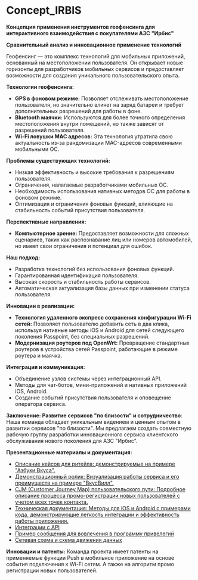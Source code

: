 # Concept_IRBIS
 
**Концепция применения инструментов геофенсинга для интерактивного взаимодействия с покупателями АЗС "Ирбис"**

__Сравнительный анализ и инновационное применение технологий__

Геофенсинг — это комплекс технологий для мобильных приложений, основанный на местоположении пользователя. Он открывает новые горизонты для разработчиков мобильных сервисов и предоставляет возможности для создания уникального пользовательского опыта.

**Технологии геофенсинга:**
+ **GPS в фоновом режиме:** Позволяет отслеживать местоположение пользователя, но значительно влияет на заряд батареи и требует дополнительных разрешений для работы в фоне.
+ **Bluetooth маячки:** Используются для более точного определения местоположения внутри помещений, но также зависят от разрешений пользователя.
+ **Wi-Fi ловушки MAC адресов:** Эта технология утратила свою актуальность из-за рандомизации MAC-адресов современными мобильными ОС.

**Проблемы существующих технологий:**
+ Низкая эффективность и высокие требования к разрешениям пользователя.
+ Ограничения, налагаемые разработчиками мобильных ОС.
+ Необходимость использования нативных методов ОС для работы в фоновом режиме.
+ Оптимизация и ограничения фоновых функций, влияющие на стабильность событий присутствия пользователя.

**Перспективные направления:**
+ **Компьютерное зрение:** Предоставляет возможности для сложных сценариев, таких как распознавание лиц или номеров автомобилей, но имеет свои ограничения и потенциал для ошибок.

**Наш подход:**
+ Разработка технологий без использования фоновых функций.
+ Гарантированная идентификация пользователя.
+ Высокая скорость и стабильность работы сервисов.
+ Автоматическая актуализация базы данных при изменении статуса пользователя.

**Инновации в реализации:**
+ **Технология удаленного экспресс сохранения конфигурации Wi-Fi сетей:** Позволяет пользователю добавить сеть в два клика, используя нативные методы iOS и Android для сетей следующего поколения Passpoint, без специальных разрешений.
+ **Модернизация роутеров под OpenWrt:** Превращение стандартных роутеров в устройства сетей Passpoint, работающие в режиме роутера и маячка.

**Интеграция и коммуникация:**
+ Объединение узлов системы через интеграционный API.
+ Методы для чат-ботов, мини-приложений и нативных приложений iOS, Android.
+ Создание событий присутствия пользователя и оповещение оператора сервиса.

**Заключение: Развитие сервисов "по близости" и сотрудничество**: Наша команда обладает уникальным видением и ценным опытом в развитии сервисов "по близости". Мы предлагаем создать совместную рабочую группу разработки инновационного сервиса клиентского обслуживания нового поколения для АЗС "Ирбис".

**Презентационные материалы и документация:**
+ [Описание кейсов для ритейла: демонстрируемые на примере "Азбуки Вкуса".](https://drive.google.com/file/d/18senr87HBgA53UdTUnBN98TMWmDt-5-r/view?usp=drive_link)
+ [Демонстрационный ролик: Визуализация работы сервиса и его преимуществ на примере "ВкусВилл".](https://www.youtube.com/watch?v=6oPVBUWPokU)
+ [CJM (Customer Journey Map) пользовательского пути: Подробное описание процесса промо-регистрации новых пользователей с учетом всех точек контакта.](https://drive.google.com/file/d/1SMNLuSctB2lt6Q82xecp3x1uvfhHtWcv/view?usp=sharing)
+ [Техническая документация: Методы для iOS и Android с примерами кода, демонстрирующие легкость интеграции и эффективность работы приложения.](https://github.com/lekontcev-i/Competition-Tg/tree/main/integration%20SDK)
+ [Интеграции с API](https://drive.google.com/file/d/1wQuE7KDIL2ZeQqCXHi6p90kxR8zElsB4/view?usp=sharing)
+ [Пример сообщения для вовлечения в программу привелегий](https://drive.google.com/file/d/1hsZhvjoSwMKyAUcgwm1UEGyw_3yR9Ykb/view?usp=sharing)
+ [Сетевая схема и схема движения данных](https://drive.google.com/drive/folders/12uBLU92VFQlVM_NtHyLC_Xd-EgLNhEaO?usp=sharing)

**Инновации и патенты:** Команда проекта имеет патенты на применяемые функции Push в мобильное приложение на основе события подключения к Wi-Fi сетям. А также на алгоритм промо регистрации новых пользователей.
